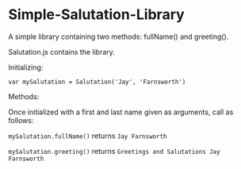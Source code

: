 # Simple-Salutation-Library
A simple library containing two methods: fullName() and greeting(). 

Salutation.js contains the library. 

Initializing: 

```var mySalutation = Salutation('Jay', 'Farnsworth')```

Methods:

Once initialized with a first and last name given as arguments, call as follows:

```mySalutation.fullName()```
returns
```Jay Farnsworth```

```mySalutation.greeting()```
returns
```Greetings and Salutations Jay Farnsworth```
